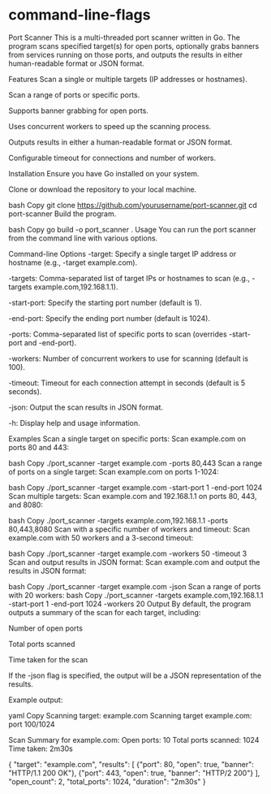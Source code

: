 # command-line-flags

Port Scanner
This is a multi-threaded port scanner written in Go. The program scans specified target(s) for open ports, optionally grabs banners from services running on those ports, and outputs the results in either human-readable format or JSON format.

Features
Scan a single or multiple targets (IP addresses or hostnames).

Scan a range of ports or specific ports.

Supports banner grabbing for open ports.

Uses concurrent workers to speed up the scanning process.

Outputs results in either a human-readable format or JSON format.

Configurable timeout for connections and number of workers.

Installation
Ensure you have Go installed on your system.

Clone or download the repository to your local machine.

bash
Copy
git clone https://github.com/yourusername/port-scanner.git
cd port-scanner
Build the program.

bash
Copy
go build -o port_scanner .
Usage
You can run the port scanner from the command line with various options.

Command-line Options
-target: Specify a single target IP address or hostname (e.g., -target example.com).

-targets: Comma-separated list of target IPs or hostnames to scan (e.g., -targets example.com,192.168.1.1).

-start-port: Specify the starting port number (default is 1).

-end-port: Specify the ending port number (default is 1024).

-ports: Comma-separated list of specific ports to scan (overrides -start-port and -end-port).

-workers: Number of concurrent workers to use for scanning (default is 100).

-timeout: Timeout for each connection attempt in seconds (default is 5 seconds).

-json: Output the scan results in JSON format.

-h: Display help and usage information.

Examples
Scan a single target on specific ports:
Scan example.com on ports 80 and 443:

bash
Copy
./port_scanner -target example.com -ports 80,443
Scan a range of ports on a single target:
Scan example.com on ports 1-1024:

bash
Copy
./port_scanner -target example.com -start-port 1 -end-port 1024
Scan multiple targets:
Scan example.com and 192.168.1.1 on ports 80, 443, and 8080:

bash
Copy
./port_scanner -targets example.com,192.168.1.1 -ports 80,443,8080
Scan with a specific number of workers and timeout:
Scan example.com with 50 workers and a 3-second timeout:

bash
Copy
./port_scanner -target example.com -workers 50 -timeout 3
Scan and output results in JSON format:
Scan example.com and output the results in JSON format:

bash
Copy
./port_scanner -target example.com -json
Scan a range of ports with 20 workers:
bash
Copy
./port_scanner -targets example.com,192.168.1.1 -start-port 1 -end-port 1024 -workers 20
Output
By default, the program outputs a summary of the scan for each target, including:

Number of open ports

Total ports scanned

Time taken for the scan

If the -json flag is specified, the output will be a JSON representation of the results.

Example output:

yaml
Copy
Scanning target: example.com
Scanning target example.com: port 100/1024

Scan Summary for example.com:
Open ports: 10
Total ports scanned: 1024
Time taken: 2m30s

{
  "target": "example.com",
  "results": [
    {"port": 80, "open": true, "banner": "HTTP/1.1 200 OK"},
    {"port": 443, "open": true, "banner": "HTTP/2 200"}
  ],
  "open_count": 2,
  "total_ports": 1024,
  "duration": "2m30s"
}